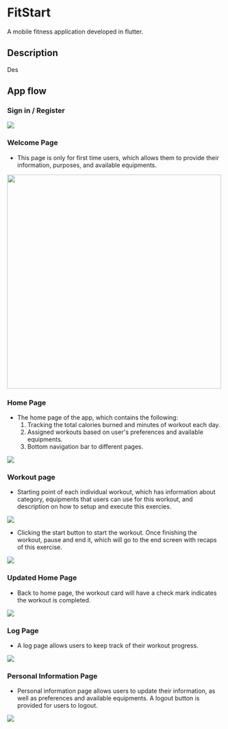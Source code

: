 # FitStart

A mobile fitness application developed in flutter.

## Description

Des

## App flow

### Sign in / Register
<img src="images/signin-register.png">

### Welcome Page
- This page is only for first time users, which allows them to provide their information, purposes, and available equipments.
<img src="images/welcome-page.png" style="width:500px; max-width:100%; height:auto;">

### Home Page
- The home page of the app, which contains the following:
    1. Tracking the total calories burned and minutes of workout each day.
    2. Assigned workouts based on user's preferences and available equipments.
    3. Bottom navigation bar to different pages.
<img src="images/homepage.png">

### Workout page
- Starting point of each individual workout, which has information about category, equipments that users can use for this workout, and description on how to setup and execute this exercies. 
<img src="images/squat-start.png">

- Clicking the start button to start the workout. Once finishing the workout, pause and end it, which will go to the end screen with recaps of this exercise.
<img src="images/squat-end.png">

### Updated Home Page
- Back to home page, the workout card will have a check mark indicates the workout is completed.
<img src="images/homepage-1.png">

### Log Page
- A log page allows users to keep track of their workout progress.
<img src="images/log-page.png">

### Personal Information Page
- Personal information page allows users to update their information, as well as preferences and available equipments. A logout button is provided for users to logout.
<img src="images/personal-info.png">
